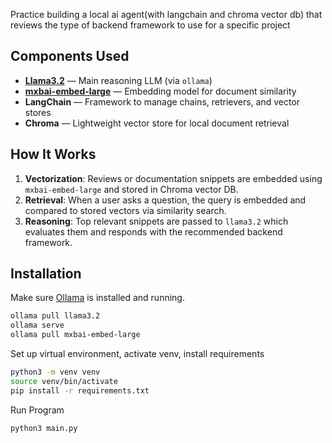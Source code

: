 Practice building a local ai agent(with langchain and chroma vector db) that reviews the type of backend framework to use for a specific project

## Components Used

- **[Llama3.2](https://ollama.com/library/llama3)** — Main reasoning LLM (via `ollama`)
- **[mxbai-embed-large](https://ollama.com/library/mxbai-embed-large)** — Embedding model for document similarity
- **LangChain** — Framework to manage chains, retrievers, and vector stores
- **Chroma** — Lightweight vector store for local document retrieval

## How It Works

1. **Vectorization**: Reviews or documentation snippets are embedded using `mxbai-embed-large` and stored in Chroma vector DB.
2. **Retrieval**: When a user asks a question, the query is embedded and compared to stored vectors via similarity search.
3. **Reasoning**: Top relevant snippets are passed to `llama3.2` which evaluates them and responds with the recommended backend framework.

## Installation

Make sure [Ollama](https://ollama.com/download) is installed and running.

```bash
ollama pull llama3.2
ollama serve
ollama pull mxbai-embed-large
```
Set up virtual environment, activate venv, install requirements
```bash
python3 -m venv venv
source venv/bin/activate
pip install -r requirements.txt
```

Run Program
```bash
python3 main.py
```

